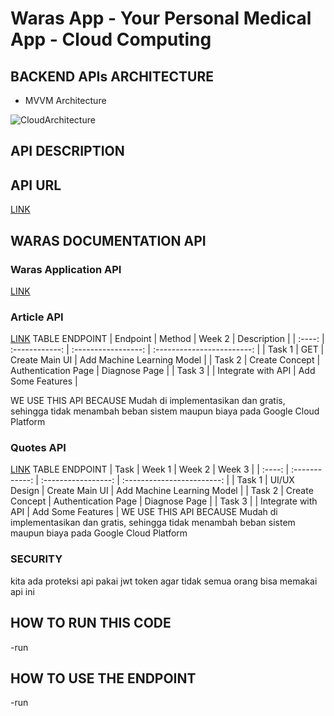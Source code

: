 # Waras App - Your Personal Medical App - Cloud Computing

## BACKEND APIs ARCHITECTURE 
- MVVM Architecture

![CloudArchitecture](https://github.com/yuliusius1/waras-bangkit-capstone-2022/blob/main/assets/cloud_architecture.png)

## API DESCRIPTION

## API URL
[LINK](https://data-waras-api-service-hgz3km73yq-et.a.run.app/)

## WARAS DOCUMENTATION API
### Waras Application API
[LINK](https://documenter.getpostman.com/view/21187908/Uz5CLHqp)

### Article API
[LINK](https://newsapi.org/docs/endpoints/everything)
TABLE ENDPOINT
|  Endpoint  |     Method	     |       Week 2        |           Description          |
| :----: | :------------: | :-----------------: | :------------------------: |
| Task 1 | GET   | Create Main UI      | Add Machine Learning Model |
| Task 2 | Create Concept | Authentication Page | Diagnose Page              |
| Task 3 |                | Integrate with API  | Add Some Features          |


WE USE THIS API BECAUSE Mudah di implementasikan dan gratis, sehingga tidak menambah beban sistem maupun biaya pada Google Cloud Platform

### Quotes API
[LINK](https://rapidapi.com/karanp41-eRiF1pYLK1P/api/world-of-quotes/)
TABLE ENDPOINT
|  Task  |     Week 1     |       Week 2        |            Week 3          |
| :----: | :------------: | :-----------------: | :------------------------: |
| Task 1 | UI/UX Design   | Create Main UI      | Add Machine Learning Model |
| Task 2 | Create Concept | Authentication Page | Diagnose Page              |
| Task 3 |                | Integrate with API  | Add Some Features          |
WE USE THIS API BECAUSE Mudah di implementasikan dan gratis, sehingga tidak menambah beban sistem maupun biaya pada Google Cloud Platform

### SECURITY
kita ada proteksi api pakai jwt token agar tidak semua orang bisa memakai api ini
## HOW TO RUN THIS CODE
-run 
## HOW TO USE THE ENDPOINT
-run
